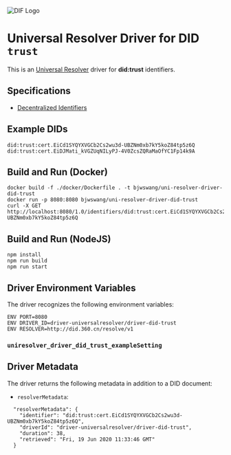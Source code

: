 ![DIF Logo](https://raw.githubusercontent.com/decentralized-identity/universal-resolver/master/docs/logo-dif.png)

# Universal Resolver Driver for DID `trust`

This is an [Universal Resolver](https://github.com/decentralized-identity/universal-resolver/) driver for **did:trust** identifiers.

## Specifications

* [Decentralized Identifiers](https://w3c.github.io/did-core/)

## Example DIDs

```
did:trust:cert.EiCd1SYQYXVGCb2Cs2wu3d-UBZNm0xb7kY5koZ84tp5z6Q
did:trust:cert.EiDJMati_kVGZUqNILyPJ-4V0ZcsZQRaMaOfYC1Fp14k9A
```

## Build and Run (Docker)

```
docker build -f ./docker/Dockerfile . -t bjwswang/uni-resolver-driver-did-trust
docker run -p 8080:8080 bjwswang/uni-resolver-driver-did-trust
curl -X GET http://localhost:8080/1.0/identifiers/did:trust:cert.EiCd1SYQYXVGCb2Cs2wu3d-UBZNm0xb7kY5koZ84tp5z6Q
```

## Build and Run (NodeJS)

```
npm install 
npm run build
npm run start
```

## Driver Environment Variables

The driver recognizes the following environment variables:

```
ENV PORT=8080
ENV DRIVER_ID=driver-universalresolver/driver-did-trust
ENV RESOLVER=http://did.360.cn/resolve/v1
```

### `uniresolver_driver_did_trust_exampleSetting`


## Driver Metadata

The driver returns the following metadata in addition to a DID document:

* `resolverMetadata`: 

```
  "resolverMetadata": {
    "identifier": "did:trust:cert.EiCd1SYQYXVGCb2Cs2wu3d-UBZNm0xb7kY5koZ84tp5z6Q",
    "driverId": "driver-universalresolver/driver-did-trust",
    "duration": 38,
    "retrieved": "Fri, 19 Jun 2020 11:33:46 GMT"
  }
```